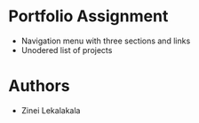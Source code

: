 # Portfolio Assignment
- Navigation menu with three sections and links
- Unodered list of projects

# Authors
- Zinei Lekalakala